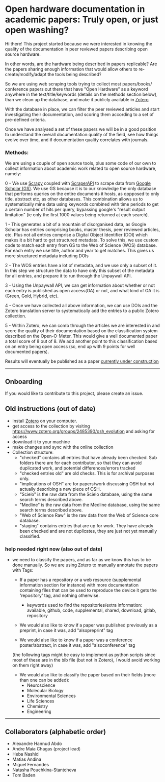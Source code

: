 # Open hardware documentation in academic papers: Truly open, or just open washing?


Hi there! This project started because we were interested in knowing the 
quality of the documentation in peer reviewed papers describing open source 
hardware. 

In other words, are the hardware being described in papers replicable? Are the 
papers sharing enough information that would allow others to re-create/modify/adapt
the tools being described?

So we are using web scraping tools trying to collect most papers/books/
conference papers out there that have "Open Hardware" as a keyword anywhere in 
the text/title/keywords (details on the methods section below), than we clean 
up the database, and make it publicly available in [Zotero](https://www.zotero.org/groups/4871493/open_hardware_database)

With the database in place, we can filter the peer reviewed articles and start 
investigating their documentation, and scoring them according to a set of pre-defined
criteria.

Once we have analysed a set of these papers we will be in a good position to 
understand the overall documentation quality of the field, see how things evolve
over time, and if documentation quality correlates with journals.


### Methods:

We are using a couple of open source tools, plus some code of our own to collect
information about academic work related to open source hardware, namely:

0 - We use [Scrapy](https://scrapy.org/) coupled with [ScraperAPI](https://www.scraperapi.com/)
to scrape data from [Google Scholar (GS)](https://scholar.google.com/). 
We use GS because it is to our knowledge the only database that performs 
queries on the entire documents it hosts, as oppposed to only title, abstract 
etc, as other databases. This combination allows us to systematically mine 
data using keywords combined with time periods to get a certain number of hits 
per query, bypassing google's "result output limitation" (ie only the first 
1000 values being returned at each search).

1 - This generates a bit of a mountain of disorganised data, as Google Scholar 
has entries comprising books, master thesis, peer reviewed articles, etc. Plus 
not all entries comprise a Digital Object Identifier (DOI) which makes it a bit
hard to get structured metadata. To solve this, we use custom code to match
each entry from GS to the Web of Science (WOS) database. For each entry we 
use title, author and year to get matches. This gives us more structured metadata
including DOIs

2 - The WOS entries have a lot of metadata, and we use only a subset of it. In 
this step we structure the data to have only this subset of the metadata for all
entries, and prepare it to run through the Unpaywall API.

3 - Using the Unpaywall API, we can get information about whether or not each 
entry is published as open access(OA) or not, and what kind of OA it is (Green,
Gold, Hybrid, etc).

4 - Once we have collected all above information, we can use DOIs and the 
Zotero translation server to systematically add the entries to a public Zotero
collection.

5 - Within Zotero, we can comb through the articles we are interested in and 
score the quality of their documentation based on the classification system
described on the Open-O-Meter. This would give a well documented paper a total
score of 8 out of 8. We add another point to this classification based on 
an entry being open access (so, end up with 9 points for well documented papers). 

Results will eventually be published as a paper [currently under construction](https://docs.google.com/document/d/11K1XJKBIxdgYoO2fNESj3t8K9d_UI31NhEpDk5qaYH0/edit?usp=sharing)



----



## Onboarding

If you would like to contribute to this project, please create an issue.


## Old instructions (out of date)

- Install [Zotero](https://www.zotero.org/) on your computer.
- get access to the collection by visiting https://www.zotero.org/groups/2485390/osh_evolution and asking for access
- download it to your machine
- make changes and sync with the online collection
- Collection structure:
  - "checked" contains all entries that have already been checked. Sub folders there are for each contributor, so that they can avoid duplicated work, and potential differences/errors tracked
  - "checked entries old" are old checks. This is for archival purposes only.
  - "implications of OSH" are for papers/work discussing OSH but not actually describing a new piece of OSH.
  - "Scielo" is the raw data from the Scielo database, using the same search terms described above.
  - "Medline" is the raw data from the Medline database, using the same search terms described above.
  - "Web of Science Raw" is the raw data from the Web of Science core database.
  - "staging" contains entries that are up for work. They have already been checked and are not duplicates, they are just not yet manually classified.


### help needed right now (also out of date)

- we need to classify the papers, and as far as we know this has to be done manually. So we are using Zotero to manually annotate the papers with Tags:

  - If a paper has a repository or a web resource (supplemental information section for instance) with more documentation containing files that can be used to reproduce the device it gets the 'repository' tag, and nothing otherwise.
    - keywords used to find the repositories/extra information:
        available, github, code, supplemental, shared, download, gitlab, repository 

  - We would also like to know if a paper was published previously as a preprint, in case it was, add "alsopreprint" tag
  
  - We would also like to know if a paper was a conference poster/abstract, in case it was, add "alsoconference" tag
  
  (the following tags might be easy to implement as python scripts since most of these are in the bib file (but not in Zotero), I would avoid working on them right away)

  - We would also like to classify the paper based on their fields (more than one can be added):
    - Neuroscience
    - Molecular Biology
    - Environmental Sciences
    - Life Sciences
    - Chemistry
    - Engineering

---

## Collaborators (alphabetic order)

- Alexandre Hannud Abdo
- Andre Maia Chagas (project lead)
- Heba Nashid
- Matias Andina
- Miguel Fernandes
- Natasha Pouchkina-Stantcheva
- Tom Baden
